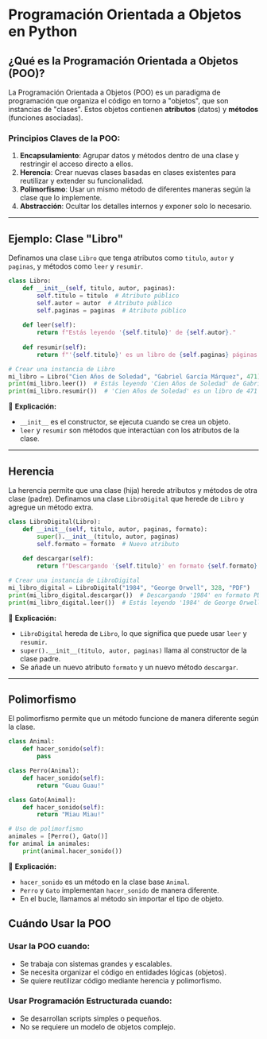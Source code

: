 # Programación Orientada a Objetos en Python

## **¿Qué es la Programación Orientada a Objetos (POO)?**
La Programación Orientada a Objetos (POO) es un paradigma de programación que organiza el código en torno a "objetos", que son instancias de "clases". Estos objetos contienen **atributos** (datos) y **métodos** (funciones asociadas).

### **Principios Claves de la POO:**
1. **Encapsulamiento**: Agrupar datos y métodos dentro de una clase y restringir el acceso directo a ellos.
2. **Herencia**: Crear nuevas clases basadas en clases existentes para reutilizar y extender su funcionalidad.
3. **Polimorfismo**: Usar un mismo método de diferentes maneras según la clase que lo implemente.
4. **Abstracción**: Ocultar los detalles internos y exponer solo lo necesario.

---
## **Ejemplo: Clase "Libro"**
Definamos una clase `Libro` que tenga atributos como `titulo`, `autor` y `paginas`, y métodos como `leer` y `resumir`.

```python
class Libro:
    def __init__(self, titulo, autor, paginas):
        self.titulo = titulo  # Atributo público
        self.autor = autor  # Atributo público
        self.paginas = paginas  # Atributo público
    
    def leer(self):
        return f"Estás leyendo '{self.titulo}' de {self.autor}."
    
    def resumir(self):
        return f"'{self.titulo}' es un libro de {self.paginas} páginas escrito por {self.autor}."

# Crear una instancia de Libro
mi_libro = Libro("Cien Años de Soledad", "Gabriel García Márquez", 471)
print(mi_libro.leer())  # Estás leyendo 'Cien Años de Soledad' de Gabriel García Márquez.
print(mi_libro.resumir())  # 'Cien Años de Soledad' es un libro de 471 páginas escrito por Gabriel García Márquez.
```

📌 **Explicación:**
- `__init__` es el constructor, se ejecuta cuando se crea un objeto.
- `leer` y `resumir` son métodos que interactúan con los atributos de la clase.

---
## **Herencia**
La herencia permite que una clase (hija) herede atributos y métodos de otra clase (padre). Definamos una clase `LibroDigital` que herede de `Libro` y agregue un método extra.

```python
class LibroDigital(Libro):
    def __init__(self, titulo, autor, paginas, formato):
        super().__init__(titulo, autor, paginas)
        self.formato = formato  # Nuevo atributo
    
    def descargar(self):
        return f"Descargando '{self.titulo}' en formato {self.formato}."

# Crear una instancia de LibroDigital
mi_libro_digital = LibroDigital("1984", "George Orwell", 328, "PDF")
print(mi_libro_digital.descargar())  # Descargando '1984' en formato PDF.
print(mi_libro_digital.leer())  # Estás leyendo '1984' de George Orwell.
```

📌 **Explicación:**
- `LibroDigital` hereda de `Libro`, lo que significa que puede usar `leer` y `resumir`.
- `super().__init__(titulo, autor, paginas)` llama al constructor de la clase padre.
- Se añade un nuevo atributo `formato` y un nuevo método `descargar`.

---
## **Polimorfismo**
El polimorfismo permite que un método funcione de manera diferente según la clase.

```python
class Animal:
    def hacer_sonido(self):
        pass

class Perro(Animal):
    def hacer_sonido(self):
        return "Guau Guau!"

class Gato(Animal):
    def hacer_sonido(self):
        return "Miau Miau!"

# Uso de polimorfismo
animales = [Perro(), Gato()]
for animal in animales:
    print(animal.hacer_sonido())
```

📌 **Explicación:**
- `hacer_sonido` es un método en la clase base `Animal`.
- `Perro` y `Gato` implementan `hacer_sonido` de manera diferente.
- En el bucle, llamamos al método sin importar el tipo de objeto.



## **Cuándo Usar la POO**
### **Usar la POO cuando:**
- Se trabaja con sistemas grandes y escalables.
- Se necesita organizar el código en entidades lógicas (objetos).
- Se quiere reutilizar código mediante herencia y polimorfismo.

### **Usar Programación Estructurada cuando:**
- Se desarrollan scripts simples o pequeños.
- No se requiere un modelo de objetos complejo.
